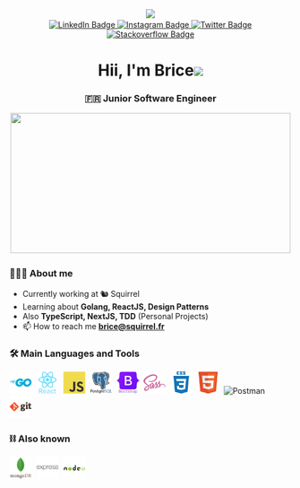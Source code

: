 <div id="header" align="center">
  <img src="https://media.giphy.com/media/3AtYenDmf6mZr3jZTl/giphy.gif" width="200"/>
</div>

<div align="center">
  <a href="https://www.linkedin.com/in/bricevrs">
    <img src="https://img.shields.io/badge/LinkedIn-blue?style=for-the-badge&logo=linkedin&logoColor=white" alt="LinkedIn Badge"/>
  </a>
  <a href="https://www.instagram.com/brice_vrs">
    <img src="https://img.shields.io/badge/Instagram-E4405F?style=for-the-badge&logo=instagram&logoColor=white" alt="Instagram Badge"/>
  </a>
  <a href="https://twitter.com/BriceVrs">
    <img src="https://img.shields.io/badge/Twitter-blue?style=for-the-badge&logo=twitter&logoColor=white" alt="Twitter Badge"/>
  </a>
</div>

<div align="center">
  <a href="https://stackoverflow.com/users/21735998/brice-virassamy">
    <img src="https://img.shields.io/badge/stack%20overflow-FE7A16?logo=stack-overflow&logoColor=white&style=for-the-badge" alt="Stackoverflow Badge"/>
  </a>
</div>


<h1 align="center">Hii, I'm Brice<img src="https://media.giphy.com/media/hvRJCLFzcasrR4ia7z/giphy.gif" width="40"></h1>
<h3 align="center">🇫🇷 Junior Software Engineer</h3>

<p align="center"><img src="https://media.giphy.com/media/1GEATImIxEXVR79Dhk/giphy.gif" width="500" height="250"  /></p>

### 🧔🏾‍♂️ About me

  - Currently working at 🐿️ Squirrel
  - Learning about **Golang, ReactJS, Design Patterns**
  - Also **TypeScript, NextJS, TDD** (Personal Projects)
  - 📫 How to reach me **brice@squirrel.fr**

### 🛠&nbsp;Main Languages and Tools


<p>
  <img src="https://github.com/devicons/devicon/blob/master/icons/go/go-original-wordmark.svg" title="Go" alt="Go" width="40" height="40"/>&nbsp;  
  <img src="https://github.com/devicons/devicon/blob/master/icons/react/react-original-wordmark.svg" title="React" alt="React" width="40" height="40"/>&nbsp;
  <img src="https://github.com/devicons/devicon/blob/master/icons/javascript/javascript-original.svg" title="JavaScript" alt="JavaScript" width="40" height="40"/>&nbsp;
  <img src="https://github.com/devicons/devicon/blob/master/icons/postgresql/postgresql-original-wordmark.svg" title="PostgreSql" alt="PostgreSql" width="40" height="40"/>&nbsp;
  <img src="https://github.com/devicons/devicon/blob/master/icons/bootstrap/bootstrap-original-wordmark.svg"  title="Bootstrap" alt="Bootstrap" width="40" height="40"/>&nbsp;
  <img src="https://github.com/devicons/devicon/blob/master/icons/sass/sass-original.svg"  title="Sass" alt="Sass" width="40" height="40"/>&nbsp;
  <img src="https://github.com/devicons/devicon/blob/master/icons/css3/css3-plain-wordmark.svg"  title="CSS3" alt="CSS" width="40" height="40"/>&nbsp;
  <img src="https://github.com/devicons/devicon/blob/master/icons/html5/html5-original.svg" title="HTML5" alt="HTML" width="40" height="40"/>&nbsp;
  <img src="https://www.vectorlogo.zone/logos/getpostman/getpostman-icon.svg" title="Postman"  alt="Postman" width="40" height="40"/>&nbsp;
  <img src="https://github.com/devicons/devicon/blob/master/icons/git/git-original-wordmark.svg" title="Git" **alt="Git" width="40" height="40"/>&nbsp;
</p>

### ⛓️&nbsp;Also known 
<p>
  <img src="https://github.com/devicons/devicon/blob/master/icons/mongodb/mongodb-original-wordmark.svg" title="MongoDB" alt="MongoDB" width="40" height="40"/>&nbsp;
  <img src="https://github.com/devicons/devicon/blob/master/icons/express/express-original-wordmark.svg" title="ExpressJS" alt="ExpressJS" width="40" height="40"/>&nbsp;
  <img src="https://github.com/devicons/devicon/blob/master/icons/nodejs/nodejs-original-wordmark.svg" title="NodeJS" alt="NodeJS" width="40" height="40"/>&nbsp;
</p>


<!--

### 🔥 &nbsp; My Stats

[![GitHub Streak](https://streak-stats.demolab.com?user=bricevrs&theme=swift)](https://git.io/streak-stats)

![Anurag's GitHub stats](https://github-readme-stats.vercel.app/api?username=bricevrs&show_icons=true&theme=swift)
### 👣 Roadmap
[![roadmap.sh](https://api.roadmap.sh/v1-badge/wide/649d3ffdd99c9d67319f1b3d?variant=light)](https://roadmap.sh)

[![Top Langs](https://github-readme-stats.vercel.app/api/top-langs/?username=bricevrs&hide_progress=true)](https://github.com/anuraghazra/github-readme-stats)
<a href="https://github.com/anuraghazra/github-readme-stats">
  <img align="center" src="https://github-readme-stats.vercel.app/api/pin/?username=anuraghazra&repo=github-readme-stats" />
</a>
<a href="https://github.com/anuraghazra/convoychat">
  <img align="center" src="https://github-readme-stats.vercel.app/api/pin/?username=anuraghazra&repo=convoychat" />
</a>

**bricevrs/bricevrs** is a ✨ _special_ ✨ repository because its `README.md` (this file) appears on your GitHub profile.

Here are some ideas to get you started:

- 🔭 I’m currently working on ...
- 🌱 I’m currently learning ...
- 👯 I’m looking to collaborate on ...
- 🤔 I’m looking for help with ...
- 💬 Ask me about ...
- 📫 How to reach me: ...
- 😄 Pronouns: ...
- ⚡ Fun fact: ...


-->
